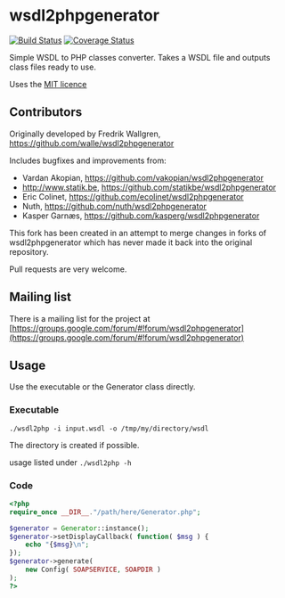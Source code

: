 # wsdl2phpgenerator
[![Build Status](https://travis-ci.org/reload/wsdl2phpgenerator.png?branch=master)](https://travis-ci.org/reload/wsdl2phpgenerator)
[![Coverage Status](https://coveralls.io/repos/reload/wsdl2phpgenerator/badge.png?branch=code-coverage-coveralls)](https://coveralls.io/r/reload/wsdl2phpgenerator?branch=code-coverage-coveralls)

Simple WSDL to PHP classes converter. Takes a WSDL file and outputs class files ready to use.

Uses the [MIT licence](http://www.opensource.org/licenses/mit-license.php)

## Contributors
Originally developed by Fredrik Wallgren, https://github.com/walle/wsdl2phpgenerator

Includes bugfixes and improvements from:

* Vardan Akopian, https://github.com/vakopian/wsdl2phpgenerator
* http://www.statik.be, https://github.com/statikbe/wsdl2phpgenerator
* Eric Colinet, https://github.com/ecolinet/wsdl2phpgenerator
* Nuth, https://github.com/nuth/wsdl2phpgenerator
* Kasper Garnæs, https://github.com/kasperg/wsdl2phpgenerator

This fork has been created in an attempt to merge changes in forks of wsdl2phpgenerator which has never made it back into the original repository.

Pull requests are very welcome.

## Mailing list

There is a mailing list for the project at [https://groups.google.com/forum/#!forum/wsdl2phpgenerator](https://groups.google.com/forum/#!forum/wsdl2phpgenerator)

## Usage
Use the executable or the Generator class directly.

### Executable
`./wsdl2php -i input.wsdl -o /tmp/my/directory/wsdl`

The directory is created if possible.

usage listed under `./wsdl2php -h`

### Code

```php
<?php
require_once __DIR__."/path/here/Generator.php";

$generator = Generator::instance();
$generator->setDisplayCallback( function( $msg ) {
	echo "{$msg}\n";
});
$generator->generate( 
	new Config( SOAPSERVICE, SOAPDIR ) 
);
?>
```

